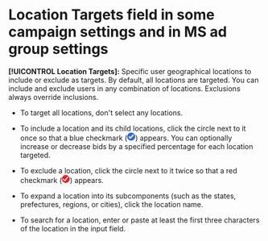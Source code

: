 # Location Targets field in some campaign settings and in MS ad group settings

**[!UICONTROL Location Targets]:** Specific user geographical locations to include or exclude as targets. By default, all locations are targeted. You can include and exclude users in any combination of locations. Exclusions always override inclusions.

* To target all locations, don't select any locations.

* To include a location and its child locations, click the circle next to it once so that a blue checkmark (![Include](/help/search-social-commerce/assets/include.png "Include")) appears. You can optionally increase or decrease bids by a specified percentage for each location targeted.

* To exclude a location, click the circle next to it twice so that a red checkmark (![Exclude](/help/search-social-commerce/assets/exclude.png "Exclude")) appears.

* To expand a location into its subcomponents (such as the states, prefectures, regions, or cities), click the location name.

* To search for a location, enter or paste at least the first three characters of the location in the input field.
